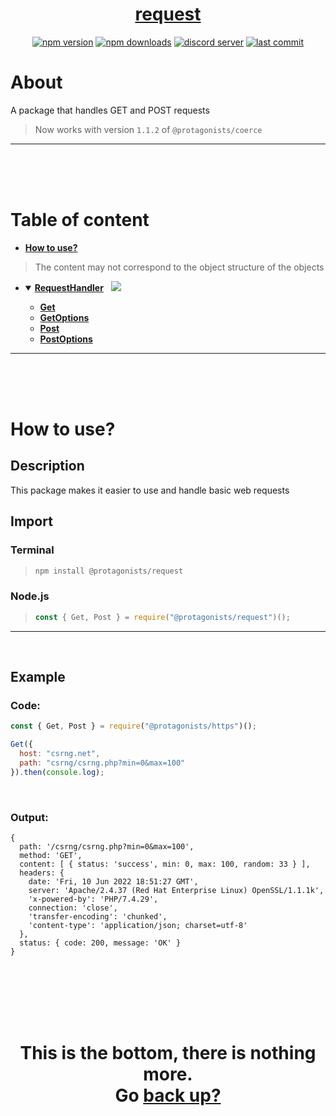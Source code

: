 <div id="top" align="center">

<h1><a href="https://github.com/ThePywon/request">request</a></h1>
 
[![npm version](https://img.shields.io/npm/v/@protagonists/request)](https://npmjs.com/package/@protagonists/request)
[![npm downloads](https://img.shields.io/npm/dt/@protagonists/request)](https://npmjs.com/package/@protagonists/request)
[![discord server](https://img.shields.io/discord/937758194736955443?logo=discord&logoColor=white)](https://discord.gg/cwhj3EgqGP)
[![last commit](https://img.shields.io/github/last-commit/ThePywon/request)](https://github.com/ThePywon/request)
 
</div>



# About

A package that handles GET and POST requests

> Now works with version `1.1.2` of `@protagonists/coerce`

---

<br/><br/><br/>



# Table of content

* [**How to use?**](#how-to-use)

> The content may not correspond to the object structure of the objects

* <details open><summary><a href="https://github.com/ThePywon/https-handler/blob/main/documentation/RequestHandler.md"><b>RequestHandler</b></a> &nbsp; <img src="https://img.shields.io/badge/-Exported-cyan"/></summary>
  <p>

  * [**Get**](https://github.com/ThePywon/https-handler/blob/main/documentation/Get.md)
  * [**GetOptions**](https://github.com/ThePywon/https-handler/blob/main/documentation/GetOptions.md)
  * [**Post**](https://github.com/ThePywon/https-handler/blob/main/documentation/Post.md)
  * [**PostOptions**](https://github.com/ThePywon/https-handler/blob/main/documentation/PostOptions.md)
    
  </p>
</details>

---

<br/><br/><br/>



# How to use?

## Description

This package makes it easier to use and handle basic web requests

## Import

### Terminal

> ```sh
> npm install @protagonists/request
> ```

### Node.js

> ```js
> const { Get, Post } = require("@protagonists/request")();
> ```

---



<br/>

## Example

### Code:

```js
const { Get, Post } = require("@protagonists/https")();

Get({
  host: "csrng.net",
  path: "csrng/csrng.php?min=0&max=100"
}).then(console.log);
```

<br/>

### Output:

```
{
  path: '/csrng/csrng.php?min=0&max=100',
  method: 'GET',
  content: [ { status: 'success', min: 0, max: 100, random: 33 } ],
  headers: {
    date: 'Fri, 10 Jun 2022 18:51:27 GMT',
    server: 'Apache/2.4.37 (Red Hat Enterprise Linux) OpenSSL/1.1.1k',
    'x-powered-by': 'PHP/7.4.29',
    connection: 'close',
    'transfer-encoding': 'chunked',
    'content-type': 'application/json; charset=utf-8'
  },
  status: { code: 200, message: 'OK' }
}
```

<br/><br/><br/><br/><br/>

<h1 align="center">This is the bottom, there is nothing more.<br/>
Go <a href="#top">back up?</a></h1>
